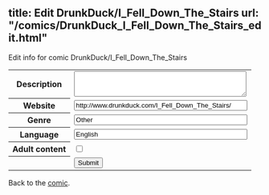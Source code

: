 title: Edit DrunkDuck/I_Fell_Down_The_Stairs
url: "/comics/DrunkDuck_I_Fell_Down_The_Stairs_edit.html"
---
Edit info for comic DrunkDuck/I_Fell_Down_The_Stairs

<form name="comic" action="http://gaepostmail.appspot.com/comic/" method="post">
<table class="comicinfo">
<tr>
<th>Description</th><td><textarea name="description" cols="40" rows="3"></textarea></td>
</tr>
<tr>
<th>Website</th><td><input type="text" name="url" value="http://www.drunkduck.com/I_Fell_Down_The_Stairs/" size="40"/></td>
</tr>
<tr>
<th>Genre</th><td><input type="text" name="genre" value="Other" size="40"/></td>
</tr>
<tr>
<th>Language</th><td><input type="text" name="language" value="English" size="40"/></td>
</tr>
<tr>
<th>Adult content</th><td><input type="checkbox" name="adult" value="adult" /></td>
</tr>
<tr>
<th></th><td>
<input type="hidden" name="comic" value="DrunkDuck_I_Fell_Down_The_Stairs" />
<input type="submit" name="submit" value="Submit" />
</td>
</tr>
</table>
</form>

Back to the [comic](DrunkDuck_I_Fell_Down_The_Stairs.html).
